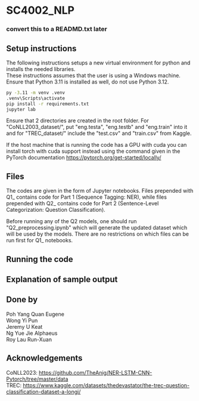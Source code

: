 # SC4002_NLP

### convert this to a READMD.txt later  

## Setup instructions

The following instructions setups a new virtual environment for python and installs the needed libraries.  
These instructions assumes that the user is using a Windows machine. Ensure that Python 3.11 is installed as well, do not use Python 3.12. 

```cmd
py -3.11 -m venv .venv
.venv\Scripts\activate
pip install -r requirements.txt
jupyter lab
```

Ensure that 2 directories are created in the root folder. For "CoNLL2003_dataset/", put "eng.testa", "eng.testb" and "eng.train" into it 
and for "TREC_dataset/" include the "test.csv" and "train.csv" from Kaggle.

If the host machine that is running the code has a GPU with cuda you can install torch with cuda support instead 
using the command given in the PyTorch documentation https://pytorch.org/get-started/locally/

## Files 

The codes are given in the form of Jupyter notebooks. Files prepended with Q1_ contains code for Part 1 (Sequence Tagging: NER), while 
files prepended with Q2_ contains code for Part 2 (Sentence-Level Categorization: Question Classification).

Before running any of the Q2 models, one should run "Q2_preprocessing.ipynb" which will generate the updated dataset which will be used by the models. 
There are no restrictions on which files can be run first for Q1_ notebooks.

## Running the code

## Explanation of sample output

## Done by
Poh Yang Quan Eugene  
Wong Yi Pun  
Jeremy U Keat  
Ng Yue Jie Alphaeus  
Roy Lau Run-Xuan  

## Acknowledgements
CoNLL2023: https://github.com/TheAnig/NER-LSTM-CNN-Pytorch/tree/master/data  
TREC: https://www.kaggle.com/datasets/thedevastator/the-trec-question-classification-dataset-a-longi/